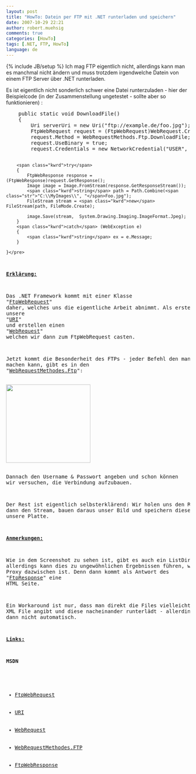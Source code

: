 ```yaml
---
layout: post
title: "HowTo: Datein per FTP mit .NET runterladen und speichern"
date: 2007-10-29 22:21
author: robert.muehsig
comments: true
categories: [HowTo]
tags: [.NET, FTP, HowTo]
language: de
---
```

{% include JB/setup %}
Ich mag FTP eigentlich nicht, allerdings kann man es manchmal nicht ändern und muss trotzdem irgendwelche Datein von einem FTP Server über .NET runterladen.

Es ist eigentlich nicht sonderlich schwer eine Datei runterzuladen - hier der Beispielcode (in der Zusammenstellung ungetestet - sollte aber so funktionieren) :

<p class="CodeFormatContainer">
<pre class="csharpcode">    <span class="kwrd">public</span> <span class="kwrd">static</span> <span class="kwrd">void</span> DownloadFile() 
    { 
        Uri serverUri = <span class="kwrd">new</span> Uri(<span class="str">"ftp://example.de/foo.jpg"</span>); 
        FtpWebRequest request = (FtpWebRequest)WebRequest.Create(serverUri); 
        request.Method = WebRequestMethods.Ftp.DownloadFile; 
        request.UseBinary = <span class="kwrd">true</span>; 
        request.Credentials = <span class="kwrd">new</span> NetworkCredential(<span class="str">"USER"</span>, <span class="str">"PASSWORD"</span>); 

        <span class="kwrd">try</span> 
        { 
            FtpWebResponse response = (FtpWebResponse)request.GetResponse(); 
            Image image = Image.FromStream(response.GetResponseStream()); 
            <span class="kwrd">string</span> path = Path.Combine(<span class="str">"C:\\MyImages\\", "</span>Foo.jpg"); 
            FileStream stream = <span class="kwrd">new</span> FileStream(path, FileMode.Create); 

            image.Save(stream,  System.Drawing.Imaging.ImageFormat.Jpeg); 
        } 
        <span class="kwrd">catch</span> (WebException e) 
        { 
            <span class="kwrd">string</span> ex = e.Message; 
        } 

    }</pre>
<strong><u>Erklärung:</u></strong>

Das .NET Framework kommt mit einer Klasse "<a href="http://msdn2.microsoft.com/de-de/library/system.net.ftpwebrequest(VS.80).aspx">FtpWebRequest</a>" daher, welches uns die eigentliche Arbeit abnimmt.
Als erstes nehmen wir unsere "<a href="http://msdn2.microsoft.com/de-de/library/system.uri.uri(vs.80).aspx">URI</a>" und erstellen einen "<a href="http://msdn2.microsoft.com/de-de/library/system.net.webrequest(VS.80).aspx">WebRequest</a>" welchen wir dann zum FtpWebRequest casten.

Jetzt kommt die Besonderheit des FTPs - jeder Befehl den man per FTP machen kann, gibt es in den "<a href="http://msdn2.microsoft.com/de-de/library/system.net.webrequestmethods.ftp.aspx">WebRequestMethodes.Ftp</a>":

<img border="0" width="231" src="{{BASE_PATH}}/assets/wp-images-de/image-thumb114.png" height="214" />

Dannach den Username &amp; Passwort angeben und schon können wir versuchen, die Verbindung aufzubauen.

Der Rest ist eigentlich selbsterklärend: Wir holen uns den Response, dann den Stream, bauen daraus unser Bild und speichern dieses lokal auf unsere Platte.

<strong><u>Anmerkungen:</u></strong>

Wie in dem Screenshot zu sehen ist, gibt es auch ein ListDirectory - allerdings kann dies zu ungewöhnlichen Ergebnissen führen, wenn ein Proxy dazwischen ist. Denn dann kommt als Antwort des "<a href="http://msdn2.microsoft.com/de-de/library/system.net.ftpwebresponse.aspx">FtpResponse</a>" eine HTML Seite.

Ein Workaround ist nur, dass man direkt die Files vielleicht in ein XML File angibt und diese nacheinander runterlädt - allerdings ist dies dann nicht automatisch.

<strong><u>Links:</u></strong>

<strong>MSDN</strong>
<ul>
	<li><a href="http://msdn2.microsoft.com/de-de/library/system.net.ftpwebrequest(VS.80).aspx">FtpWebRequest</a></li>
	<li><a href="http://msdn2.microsoft.com/de-de/library/system.uri.uri(vs.80).aspx">URI</a></li>
	<li><a href="http://msdn2.microsoft.com/de-de/library/system.net.webrequest(VS.80).aspx">WebRequest</a></li>
	<li><a href="http://msdn2.microsoft.com/de-de/library/system.net.webrequestmethods.ftp.aspx">WebRequestMethodes.FTP</a></li>
	<li><a href="http://msdn2.microsoft.com/de-de/library/system.net.ftpwebresponse.aspx">FtpWebResponse</a></li>
</ul>
